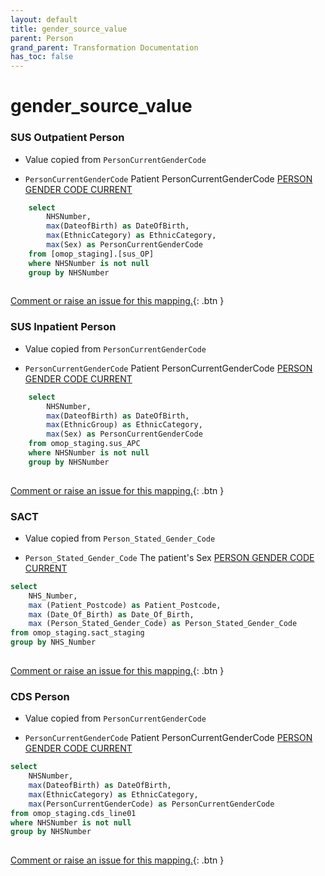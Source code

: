 ```yaml
---
layout: default
title: gender_source_value
parent: Person
grand_parent: Transformation Documentation
has_toc: false
---
```

# gender_source_value
### SUS Outpatient Person
* Value copied from `PersonCurrentGenderCode`

* `PersonCurrentGenderCode` Patient PersonCurrentGenderCode [PERSON GENDER CODE CURRENT](https://www.datadictionary.nhs.uk/data_elements/person_gender_code_current.html)

```sql
	select
		NHSNumber,
		max(DateofBirth) as DateOfBirth,
		max(EthnicCategory) as EthnicCategory,
		max(Sex) as PersonCurrentGenderCode
	from [omop_staging].[sus_OP]
	where NHSNumber is not null
	group by NHSNumber
	
```


[Comment or raise an issue for this mapping.](https://github.com/answerdigital/oxford-omop-data-mapper/issues/new?title=OMOP%20Person%20table%20gender_source_value%20field%20SUS%20Outpatient%20Person%20mapping){: .btn }
### SUS Inpatient Person
* Value copied from `PersonCurrentGenderCode`

* `PersonCurrentGenderCode` Patient PersonCurrentGenderCode [PERSON GENDER CODE CURRENT](https://www.datadictionary.nhs.uk/data_elements/person_gender_code_current.html)

```sql
	select
		NHSNumber,
		max(DateofBirth) as DateOfBirth,
		max(EthnicGroup) as EthnicCategory,
		max(Sex) as PersonCurrentGenderCode
	from omop_staging.sus_APC
	where NHSNumber is not null
	group by NHSNumber
	
```


[Comment or raise an issue for this mapping.](https://github.com/answerdigital/oxford-omop-data-mapper/issues/new?title=OMOP%20Person%20table%20gender_source_value%20field%20SUS%20Inpatient%20Person%20mapping){: .btn }
### SACT
* Value copied from `Person_Stated_Gender_Code`

* `Person_Stated_Gender_Code` The patient's Sex [PERSON GENDER CODE CURRENT](https://www.datadictionary.nhs.uk/data_elements/person_gender_code_current.html)

```sql
select
	NHS_Number,
	max (Patient_Postcode) as Patient_Postcode,
	max (Date_Of_Birth) as Date_Of_Birth,
	max (Person_Stated_Gender_Code) as Person_Stated_Gender_Code
from omop_staging.sact_staging
group by NHS_Number
	
```


[Comment or raise an issue for this mapping.](https://github.com/answerdigital/oxford-omop-data-mapper/issues/new?title=OMOP%20Person%20table%20gender_source_value%20field%20SACT%20mapping){: .btn }
### CDS Person
* Value copied from `PersonCurrentGenderCode`

* `PersonCurrentGenderCode` Patient PersonCurrentGenderCode [PERSON GENDER CODE CURRENT](https://www.datadictionary.nhs.uk/data_elements/person_gender_code_current.html)

```sql
select
	NHSNumber,
	max(DateofBirth) as DateOfBirth,
	max(EthnicCategory) as EthnicCategory,
	max(PersonCurrentGenderCode) as PersonCurrentGenderCode
from omop_staging.cds_line01
where NHSNumber is not null
group by NHSNumber
	
```


[Comment or raise an issue for this mapping.](https://github.com/answerdigital/oxford-omop-data-mapper/issues/new?title=OMOP%20Person%20table%20gender_source_value%20field%20CDS%20Person%20mapping){: .btn }
